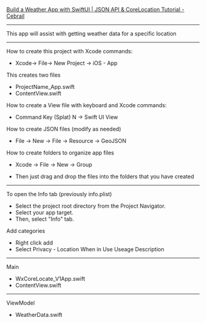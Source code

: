 [Build a Weather App with SwiftUI | JSON API & CoreLocation Tutorial - Cebrail](https://youtu.be/ArfT4qOerL8?si=jQLtlUW4AF00HUJE)

- - - -

This app will assist with getting weather data for a specific location

- - - -

How to create this project with Xcode commands:

* Xcode-> File-> New Project -> iOS - App

This creates two files

* ProjectName_App.swift
* ContentView.swift

How to create a View file with keyboard and Xcode commands:

* Command Key (Splat) N -> Swift UI View

How to create JSON files (modify as needed)

* File -> New -> File -> Resource -> GeoJSON

How to create folders to organize app files

* Xcode -> File -> New -> Group

* Then just drag and drop the files into the folders that you have created

- - - -

To open the Info tab (previously info.plist)

* Select the project root directory from the Project Navigator.
* Select your app target.
* Then, select "Info" tab.

Add categories

* Right click add
* Select Privacy - Location When in Use Useage Description

- - - -

Main

* WxCoreLocate_V1App.swift
* ContentView.swift

- - - -

ViewModel

* WeatherData.swift
